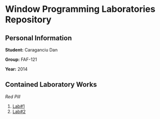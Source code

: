 # Window Programming Laboratories Repository

## Personal Information

**Student:** Caraganciu Dan	

**Group:** FAF-121

**Year:** 2014

## Contained Laboratory Works

_Red Pill_

1. [Lab#1](https://github.com/TUM-FAF/FAF-121-Caraganciu-Dan/tree/master/WP/Lab%231)
2. [Lab#2](https://github.com/TUM-FAF/FAF-121-Caraganciu-Dan/tree/master/WP/Lab%232)